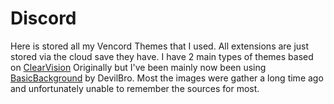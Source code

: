 # Discord
Here is stored all my Vencord Themes that I used. All extensions are just stored via the cloud save they have. I have 2 main types of themes based on [ClearVision](https://betterdiscord.app/theme/ClearVision) Originally but I've been mainly now been using [BasicBackground](https://betterdiscord.app/theme/BasicBackground) by DevilBro. Most the images were gather a long time ago and unfortunately unable to remember the sources for most. 